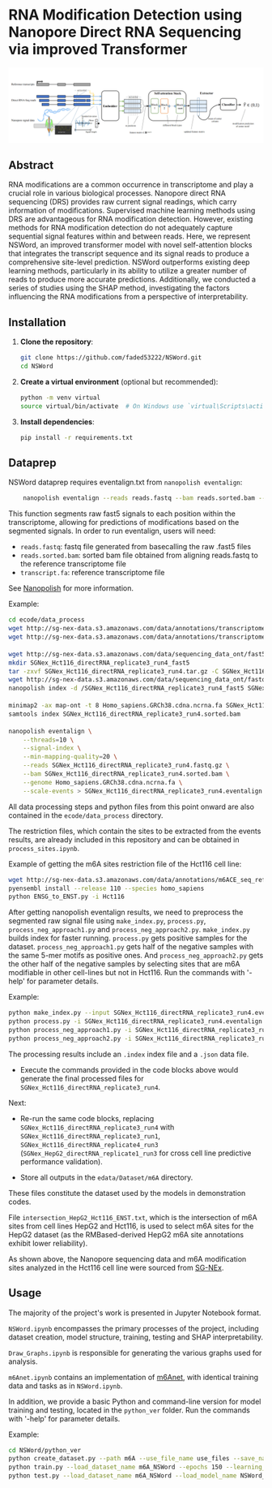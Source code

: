 # RNA Modification Detection using Nanopore Direct RNA Sequencing via improved Transformer
![Image text](https://github.com/faded53222/NSWord/blob/main/figures/whole_structure.png)

## Abstract
RNA modifications are a common occurrence in transcriptome and play a crucial role in various biological processes. Nanopore direct RNA sequencing (DRS) provides raw current signal readings, which carry information of modifications. Supervised machine learning methods using DRS are advantageous for RNA modification detection. However, existing methods for RNA modification detection do not adequately capture sequential signal features within and between reads. Here, we represent NSWord, an improved transformer model with novel self-attention blocks that integrates the transcript sequence and its signal reads to produce a comprehensive site-level prediction. NSWord outperforms existing deep learning methods, particularly in its ability to utilize a greater number of reads to produce more accurate predictions. Additionally, we conducted a series of studies using the SHAP method, investigating the factors influencing the RNA modifications from a perspective of interpretability.

## Installation
1. **Clone the repository**:

    ```bash
    git clone https://github.com/faded53222/NSWord.git
    cd NSWord
    ```

2. **Create a virtual environment** (optional but recommended):

    ```bash
    python -m venv virtual
    source virtual/bin/activate  # On Windows use `virtual\Scripts\activate`
    ```

3. **Install dependencies**:

    ```bash
    pip install -r requirements.txt
    ```

## Dataprep
NSWord dataprep requires eventalign.txt from ``nanopolish eventalign``:
```bash
    nanopolish eventalign --reads reads.fastq --bam reads.sorted.bam --genome transcript.fa --scale-events --signal-index --summary /path/to/summary.txt  --threads 50 > /path/to/eventalign.txt
```
This function segments raw fast5 signals to each position within the transcriptome, allowing for predictions of modifications based on the segmented signals. In order to run eventalign, users will need:
* ``reads.fastq``: fastq file generated from basecalling the raw .fast5 files
* ``reads.sorted.bam``: sorted bam file obtained from aligning reads.fastq to the reference transcriptome file
* ``transcript.fa``: reference transcriptome file

See [Nanopolish](https://github.com/jts/nanopolish) for more information.

Example:
```bash
cd ecode/data_process
wget http://sg-nex-data.s3.amazonaws.com/data/annotations/transcriptome_fasta/Homo_sapiens.GRCh38.cdna.ncrna.fa
wget http://sg-nex-data.s3.amazonaws.com/data/annotations/transcriptome_fasta/Homo_sapiens.GRCh38.cdna.ncrna.fa.fai

wget http://sg-nex-data.s3.amazonaws.com/data/sequencing_data_ont/fast5/SGNex_Hct116_directRNA_replicate3_run4/SGNex_Hct116_directRNA_replicate3_run4.tar.gz
mkdir SGNex_Hct116_directRNA_replicate3_run4_fast5
tar -zxvf SGNex_Hct116_directRNA_replicate3_run4.tar.gz -C SGNex_Hct116_directRNA_replicate3_run4_fast5
wget http://sg-nex-data.s3.amazonaws.com/data/sequencing_data_ont/fastq/SGNex_Hct116_directRNA_replicate3_run4/SGNex_Hct116_directRNA_replicate3_run4.fastq.gz
nanopolish index -d /SGNex_Hct116_directRNA_replicate3_run4_fast5 SGNex_Hct116_directRNA_replicate3_run4.fastq.gz

minimap2 -ax map-ont -t 8 Homo_sapiens.GRCh38.cdna.ncrna.fa SGNex_Hct116_directRNA_replicate3_run4.fastq.gz | samtools sort -o SGNex_Hct116_directRNA_replicate3_run4.sorted.bam -T SGNex_Hct116_directRNA_replicate3_run4.tmp
samtools index SGNex_Hct116_directRNA_replicate3_run4.sorted.bam

nanopolish eventalign \
    --threads=10 \
    --signal-index \
    --min-mapping-quality=20 \
    --reads SGNex_Hct116_directRNA_replicate3_run4.fastq.gz \
    --bam SGNex_Hct116_directRNA_replicate3_run4.sorted.bam \
    --genome Homo_sapiens.GRCh38.cdna.ncrna.fa \
    --scale-events > SGNex_Hct116_directRNA_replicate3_run4.eventalign.txt
```
All data processing steps and python files from this point onward are also contained in the ``ecode/data_process`` directory.

The restriction files, which contain the sites to be extracted from the events results, are already included in this repository and can be obtained in ``process_sites.ipynb``.

Example of getting the m6A sites restriction file of the Hct116 cell line:
```bash
wget http://sg-nex-data.s3.amazonaws.com/data/annotations/m6ACE_seq_reference_table/Hct116_m6ACEsites.txt -O Hct116.txt
pyensembl install --release 110 --species homo_sapiens
python ENSG_to_ENST.py -i Hct116
```

After getting nanopolish eventalign results, we need to preprocess the segmented raw signal file using ``make_index.py``, ``process.py``, ``process_neg_approach1.py`` and ``process_neg_approach2.py``.
``make_index.py`` builds index for faster running. ``process.py`` gets positive samples for the dataset. ``process_neg_approach1.py`` gets half of the negative samples with the same 5-mer motifs as positive ones. And ``process_neg_approach2.py`` gets the other half of the negative samples by selecting sites that are m6A modifiable in other cell-lines but not in Hct116. Run the commands with '-help' for parameter details.

Example:
```bash
python make_index.py --input SGNex_Hct116_directRNA_replicate3_run4.eventalign
python process.py -i SGNex_Hct116_directRNA_replicate3_run4.eventalign --restrict_file Hct116_ENST
python process_neg_approach1.py -i SGNex_Hct116_directRNA_replicate3_run4.eventalign -r Hct116_ENST
python process_neg_approach2.py -i SGNex_Hct116_directRNA_replicate3_run4.eventalign -r others_reduced_by_Hct116_ENST
```
The processing results include an ``.index`` index file and a ``.json`` data file.

- Execute the commands provided in the code blocks above would generate the final processed files for ``SGNex_Hct116_directRNA_replicate3_run4``.

Next: 

- Re-run the same code blocks, replacing ``SGNex_Hct116_directRNA_replicate3_run4`` with ``SGNex_Hct116_directRNA_replicate3_run1``, ``SGNex_Hct116_directRNA_replicate4_run3`` (``SGNex_HepG2_directRNA_replicate1_run3`` for cross cell line predictive performance validation).
    
- Store all outputs in the ``edata/Dataset/m6A`` directory.

These files constitute the dataset used by the models in demonstration codes.

File ``intersection_HepG2_Hct116_ENST.txt``, which is the intersection of m6A sites from cell lines HepG2 and Hct116, is used to select m6A sites for the HepG2 dataset (as the RMBased-derived HepG2 m6A site annotations exhibit lower reliability).

As shown above, the Nanopore sequencing data and m6A modification sites analyzed in the Hct116 cell line were sourced from [SG-NEx](https://github.com/GoekeLab/sg-nex-data).

## Usage

The majority of the project's work is presented in Jupyter Notebook format.

``NSWord.ipynb`` encompasses the primary processes of the project, including dataset creation, model structure, training, testing and SHAP interpretability.

``Draw_Graphs.ipynb`` is responsible for generating the various graphs used for analysis.

``m6Anet.ipynb`` contains an implementation of [m6Anet](https://github.com/GoekeLab/m6anet/tree/master), with identical training data and tasks as in ``NSWord.ipynb``.

In addition, we provide a basic Python and command-line version for model training and testing, located in the ``python_ver`` folder. Run the commands with '-help' for parameter details.

Example:
```bash
cd NSWord/python_ver
python create_dataset.py --path m6A --use_file_name use_files --save_name m6A_NSWord
python train.py --load_dataset_name m6A_NSWord --epochs 150 --learning_rate 0.001 --seq_reduce 16 -- read_reduce 0
python test.py --load_dataset_name m6A_NSWord --load_model_name NSWord_222000_50_50reads_9sites --seq_reduce 16 -- read_reduce 0
```
